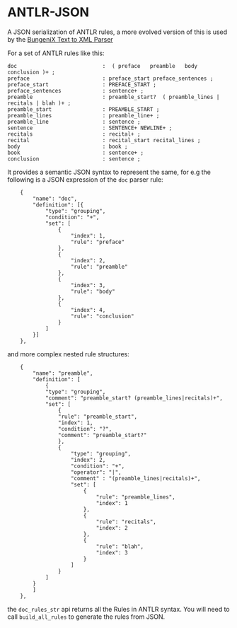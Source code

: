 # ANTLR-JSON

A JSON serialization of ANTLR rules, a more evolved version of this is used by the [BungeniX Text to XML Parser](https://www.bungeni.com/text_to_akomantoso.html)



For a set of ANTLR rules like this:

```
doc                           :  ( preface   preamble   body   conclusion )+ ;
preface                       : preface_start preface_sentences ;
preface_start                 : PREFACE_START ;
preface_sentences             : sentence+ ;
preamble                      : preamble_start?  ( preamble_lines | recitals | blah )+ ;
preamble_start                : PREAMBLE_START ;
preamble_lines                : preamble_line+ ;
preamble_line                 : sentence ;
sentence                      : SENTENCE+ NEWLINE+ ;
recitals                      : recital+ ;
recital                       : recital_start recital_lines ;
body                          : book ;
book                          : sentence+ ;
conclusion                    : sentence ;
```

It provides a semantic JSON syntax to represent the same, for e.g the following is a JSON expression of the `doc` parser rule:

```
    {
        "name": "doc",
        "definition": [{
            "type": "grouping",
            "condition": "+",
            "set": [
                {
                    "index": 1,
                    "rule": "preface"
                },
                {
                    "index": 2,
                    "rule": "preamble"
                },
                {
                    "index": 3,
                    "rule": "body"
                },
                {
                    "index": 4,
                    "rule": "conclusion"
                }
            ]
        }]
    },

```
and more complex nested rule structures:

```
    {
        "name": "preamble",
        "definition": [ 
            {
            "type": "grouping",
            "comment": "preamble_start? (preamble_lines|recitals)+",
            "set": [
                {
                "rule": "preamble_start",
                "index": 1,
                "condition": "?",
                "comment": "preamble_start?"
                },
                {
                    "type": "grouping",
                    "index": 2,
                    "condition": "+",
                    "operator": "|",
                    "comment" : "(preamble_lines|recitals)+",
                    "set": [
                        {
                            "rule": "preamble_lines",
                            "index": 1
                        },
                        {
                            "rule": "recitals",
                            "index": 2
                        },
                        {
                            "rule": "blah",
                            "index": 3
                        }                       
                    ]
                }
            ]
        }
        ]
    },
```

the `doc_rules_str` api returns all the Rules in ANTLR syntax. You will need to call `build_all_rules` to generate the rules from JSON.
